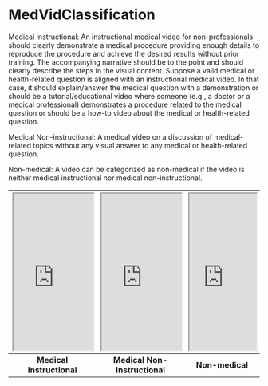 # MedVidClassification

Medical Instructional: An instructional medical video for non-professionals should clearly demonstrate a medical procedure providing enough details to reproduce the procedure and achieve the desired results without prior training. The accompanying narrative should be to the point and should clearly describe the steps in the visual content. Suppose a valid medical or health-related question is aligned with an instructional medical video. In that case, it should explain/answer the medical question with a demonstration or should be a tutorial/educational video where someone (e.g., a doctor or a medical professional) demonstrates a procedure related to the medical question or should be a how-to video about the medical or health-related question.

Medical Non-instructional: A medical video on a discussion of medical-related topics without any visual answer to any medical or health-related question.

Non-medical: A video can be categorized as non-medical if the video is neither medical instructional nor medical non-instructional.

<table style="width:100%">
<thead>
  <tr>
    <th> 
        <iframe width="100%" height="315" src="https://www.youtube.com/embed/OaSovqEimyA">
</iframe></th>
    <th><iframe width="100%" height="315" src="https://www.youtube.com/embed/YqHv_8rKkeE">
</iframe></th>
    <th><iframe width="100%" height="315" src="https://www.youtube.com/embed/hE63VMlLyB8">
</iframe></th>
  </tr>
</thead>
<tbody>
  <tr>
    <td style="text-align:center;"><strong>Medical Instructional</strong></td>
    <td style="text-align:center;"><strong>Medical Non-Instructional</strong></td>
    <td style="text-align:center;"><strong>Non-medical</strong></td>
  </tr>
</tbody>
</table>
